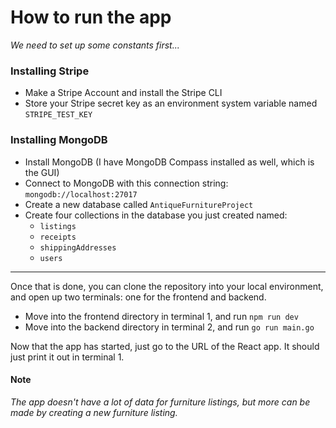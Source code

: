 # How to run the app

*We need to set up some constants first...*

### Installing Stripe
- Make a Stripe Account and install the Stripe CLI
- Store your Stripe secret key as an environment system variable named `STRIPE_TEST_KEY`

### Installing MongoDB
- Install MongoDB (I have MongoDB Compass installed as well, which is the GUI)
- Connect to MongoDB with this connection string: `mongodb://localhost:27017`
- Create a new database called `AntiqueFurnitureProject`
- Create four collections in the database you just created named:
    - `listings`
    - `receipts`
    - `shippingAddresses`
    - `users`


___

Once that is done, you can clone the repository into your local environment, and open up two terminals: one for the frontend and backend. 
- Move into the frontend directory in terminal 1, and run `npm run dev`
- Move into the backend directory in terminal 2, and run `go run main.go`

Now that the app has started, just go to the URL of the React app. It should just print it out in terminal 1.

#### Note

*The app doesn't have a lot of data for furniture listings, but more can be made by creating a new furniture listing.*